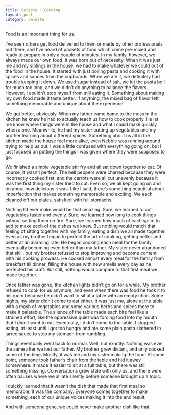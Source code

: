 ```yaml
---
title: Celeste - Cooking
layout: post
category: celeste
---
```


Food is an important thing for us.

I’ve seen others get food delivered to them or made by other professionals out there, and I’ve heard of packets of food which come pre-mixed and ready to prepare in only a couple of minutes. In my family, however, we always made our own food. It was born out of necessity. When it was just me and my siblings in the house, we had to make whatever we could out of the food in the house. It started with just boiling pasta and cooking it with spices and sauces from the cupboards. When we ate it, we definitely had trouble keeping it down. We used sugar instead of salt, we let the pasta boil for much too long, and we didn’t do anything to balance the flavors. However, I couldn’t stop myself from still eating it. Something about making my own food made it taste better. If anything, the mixed bag of flavor left something memorable and unique about the experience.

We got better, obviously. When my father came home to the mess in the kitchen he knew he had to actually teach us how to cook properly. He let me know where things were in the house and what I could make quickly when alone. Meanwhile, he had my sister cutting up vegetables and my brother learning about different spices. Something about us all in the kitchen made the house feel more alive, even Nebbie was running around trying to help us out. I was a little confused with everything going on, but I just focused on putting the things I was given where they were supposed to go.

We finished a simple vegetable stir fry and all sat down together to eat. Of course, it wasn’t perfect. The bell peppers were charred because they were incorrectly cooked first, and the carrots were all cut unevenly because it was the first thing my sister tried to cut. Even so, we all kept going on and on about how delicious it was. Like I said, there’s something beautiful about imperfection that makes something memorable and exciting. We each cleaned off our plates, satisfied with full stomachs. 

Nothing I’d ever make would be that amazing. Sure, we learned to cut vegetables faster and evenly. Sure, we learned how long to cook things without setting them on fire. Sure, we learned how much of each spice to add to make each of the dishes we knew. But nothing would match that feeling of sitting together with my family, eating a dish we all made together. Even as my brother began to perfect the art of cooking, getting better and better at an alarming rate. He began cooking each meal for the family, eventually becoming even better than my father. My sister never abandoned that skill, but my brother refused to stop improving and become content with his cooking prowess. He cooked almost every meal for the family from breakfast till dinner, filling the house with new smells every day as he perfected his craft. But still, nothing would compare to that first meal we made together.

Once father was gone, the kitchen lights didn’t go on for a while. My brother refused to cook for us anymore, and even when there was food he took it to his room because he didn’t want to sit at a table with an empty chair. Some nights, my sister didn’t come to eat either. It was just me, alone at the table with a mash of vegetables and some various herbs and spices there to make it palatable. The silence of the table made each bite feel like a strained effort, like the oppressive quiet was forcing food into my mouth that I didn’t want to eat. Eventually, I didn’t come to the table. I stopped eating, at least until I got too hungry and ate some plain pasta slathered in jarred sauce to stop my stomach from rumbling.

Things eventually went back to normal. Well, not exactly. Nothing was ever the same after we lost our father. My brother grew distant, and only cooked some of the time. Mostly, it was me and my sister making the food. At some point, someone took father’s chair from the table and hid it away somewhere. It made it easier to sit at a full table, but there was still something missing. Conversations grew stale with only us, and there were often pauses where we all ate silently before someone brought up a topic.

I quickly learned that it wasn’t the dish that made that first meal so memorable. It was the company. Everyone comes together to make something, each of our unique voices making it into the end result.

And with someone gone, we could never make another dish like that.
